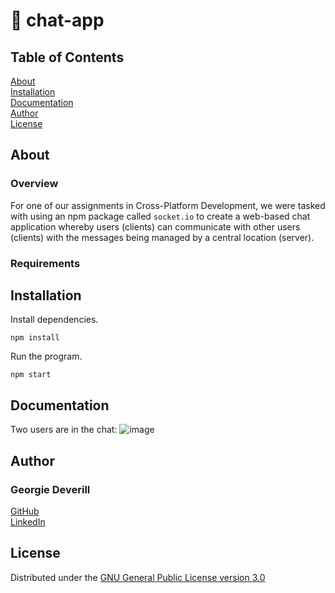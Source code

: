 # 💬 chat-app

## Table of Contents
[About](#about)\
[Installation](#installation)\
[Documentation](#documentation)\
[Author](#author)\
[License](#license)

## About

### Overview
For one of our assignments in Cross-Platform Development, we were tasked with using an npm package
called `socket.io` to create a web-based chat application whereby users (clients) can communicate with other users (clients) with the messages being managed by a central location (server).

### Requirements

## Installation
Install dependencies.
```
npm install
```

Run the program.
```
npm start
```
## Documentation
Two users are in the chat:
![image](https://user-images.githubusercontent.com/72951538/158426695-5d622323-3c74-4037-827c-071c3506c5dc.png)

## Author
### Georgie Deverill
[GitHub](https://github.com/gdevv)\
[LinkedIn](https://www.linkedin.com/in/georgie-deverill-044833121/)

## License
Distributed under the [GNU General Public License version 3.0](https://www.gnu.org/licenses/gpl-3.0.en.html)
